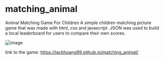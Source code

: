 # matching_animal
Animal Matching Game For Children
A simple children matching picture game that was made with html, css and javascript. JSON was used to build a local leaderboard for users to compare their own scores.

![image](https://github.com/jackhoang99/matching_animal/assets/114491294/86e1cbe4-c794-4e33-9d12-5b4bfa25e896)

link to the game: https://jackhoang99.github.io/matching_animal/
